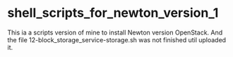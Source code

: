 # shell_scripts_for_newton_version_1
This ia a scripts  version of mine to install Newton version OpenStack.
And the file 12-block_storage_service-storage.sh was not finished util uploaded it.
